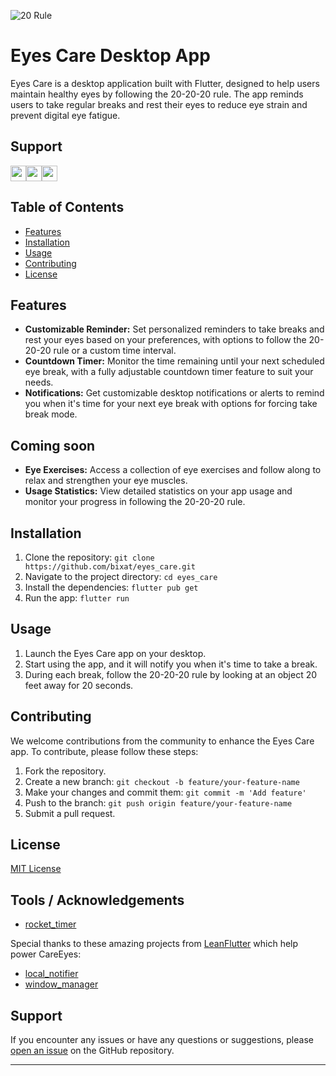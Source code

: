![20 Rule](https://www.oramca.com/files/2017/02/s5_e0957a473a85a399c5dd742497e7c8c2.jpg)

# Eyes Care Desktop App

Eyes Care is a desktop application built with Flutter, designed to help users maintain healthy eyes by following the 20-20-20 rule. The app reminds users to take regular breaks and rest their eyes to reduce eye strain and prevent digital eye fatigue.

## Support
<a href="https://github.com/bixat/eyes_care/releases/latest/download/EyesCaremacOS.dmg"><img src="https://img.shields.io/badge/mac%20os-000000?style=for-the-badge&logo=macos&logoColor=F0F0F0" height=25></a><a href="https://github.com/bixat/eyes_care/releases/latest/download/EyesCareWindows.zip"><img src="https://img.shields.io/badge/Windows-0078D6?style=for-the-badge&logo=windows&logoColor=white" height=25></a><a href="https://github.com/bixat/eyes_care/releases/latest/download/EyesCareLinux.tar.gz"><img src="https://img.shields.io/badge/Linux-FCC624?style=for-the-badge&logo=linux&logoColor=black" height=25></a>




## Table of Contents

- [Features](#features)
- [Installation](#installation)
- [Usage](#usage)
- [Contributing](#contributing)
- [License](#license)

## Features

- **Customizable Reminder:** Set personalized reminders to take breaks and rest your eyes based on your preferences, with options to follow the 20-20-20 rule or a custom time interval.
- **Countdown Timer:** Monitor the time remaining until your next scheduled eye break, with a fully adjustable countdown timer feature to suit your needs.
- **Notifications:** Get customizable desktop notifications or alerts to remind you when it's time for your next eye break with options for forcing take break mode.

## Coming soon

- **Eye Exercises:** Access a collection of eye exercises and follow along to relax and strengthen your eye muscles.
- **Usage Statistics:** View detailed statistics on your app usage and monitor your progress in following the 20-20-20 rule.

## Installation

1. Clone the repository: `git clone https://github.com/bixat/eyes_care.git`
2. Navigate to the project directory: `cd eyes_care`
3. Install the dependencies: `flutter pub get`
4. Run the app: `flutter run`

## Usage

1. Launch the Eyes Care app on your desktop.
2. Start using the app, and it will notify you when it's time to take a break.
4. During each break, follow the 20-20-20 rule by looking at an object 20 feet away for 20 seconds.

## Contributing

We welcome contributions from the community to enhance the Eyes Care app. To contribute, please follow these steps:

1. Fork the repository.
2. Create a new branch: `git checkout -b feature/your-feature-name`
3. Make your changes and commit them: `git commit -m 'Add feature'`
4. Push to the branch: `git push origin feature/your-feature-name`
5. Submit a pull request.

## License

[MIT License](https://opensource.org/licenses/MIT)

## Tools / Acknowledgements

- [rocket_timer](https://pub.dev/packages/rocket_timer)

Special thanks to these amazing projects from [LeanFlutter](https://github.com/leanflutter) which help power CareEyes:

- [local_notifier](https://pub.dev/packages/local_notifier)
- [window_manager](https://pub.dev/packages/window_manager)

## Support

If you encounter any issues or have any questions or suggestions, please [open an issue](https://github.com/bixat/eyes_care/issues) on the GitHub repository.

---

